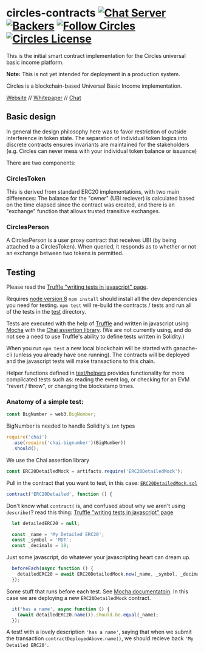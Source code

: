 # circles-contracts [![Chat Server](https://chat.joincircles.net/api/v1/shield.svg?type=online&name=circles%20chat)](https://chat.joincircles.net) [![Backers](https://opencollective.com/circles/supporters/badge.svg)](https://opencollective.com/circles) [![Follow Circles](https://img.shields.io/twitter/follow/circlesubi.svg?label=follow+circles)](https://twitter.com/CirclesUBI) [![Circles License](https://img.shields.io/badge/license-APGLv3-orange.svg)](https://github.com/CirclesUBI/circles-contracts/blob/master/LICENSE)




This is the initial smart contract implementation for the Circles universal basic income platform.

**Note:** This is not yet intended for deployment in a production system.

Circles is a blockchain-based Universal Basic Income implementation.

[Website](http://www.joincircles.net) // [Whitepaper](https://github.com/CirclesUBI/docs/blob/master/Circles.md) // [Chat](https://chat.joincircles.net)

## Basic design

In general the design philosophy here was to favor restriction of outside interference in token state. The separation of individual token logics into discrete contracts ensures invariants are maintained for the stakeholders (e.g. Circles can never mess with your individual token balance or issuance)

There are two components:

### CirclesToken

This is derived from standard ERC20 implementations, with two main differences: The balance for the "owner" (UBI reciever) is calculated based on the time elapsed since the contract was created, and there is an "exchange" function that allows trusted transitive exchanges.

### CirclesPerson

A CirclesPerson is a user proxy contract that receives UBI (by being attached to a CirclesToken). When queried, it responds as to whether or not an exchange between two tokens is permitted.

## Testing
Please read the [Truffle "writing tests in javascript" page](https://truffleframework.com/docs/truffle/testing/writing-tests-in-javascript).

Requires [node version 8](https://nodejs.org/en/download/)
`npm install` should install all the dev dependencies you need for testing.
`npm test` will re-build the contracts / tests and run all of the tests in the [test](test) directory.

Tests are executed with the help of [Truffle](https://truffleframework.com/docs/truffle/testing/writing-tests-in-javascript) and written in javascript using [Mocha](https://mochajs.org/) with the [Chai assertion library](https://www.chaijs.com/). (We are not currently using, and do not see a need to use Truffle's ability to define tests written in Solidity.)

When you run `npm test` a new local blockchain will be started with ganache-cli (unless you already have one running). The contracts will be deployed and the javascript tests will make transactions to this chain.

Helper functions defined in [test/helpers](test/helpers) provides functionality for more complicated tests such as: reading the event log, or checking for an EVM "revert / throw", or changing the blockstamp times.

### Anatomy of a simple test:
```javascript
const BigNumber = web3.BigNumber;
```
BigNumber is needed to handle Solidity's `int` types
```javascript
require('chai')
  .use(require('chai-bignumber')(BigNumber))
  .should();
```
We use the Chai assertion library
```javascript
const ERC20DetailedMock = artifacts.require('ERC20DetailedMock');
```
Pull in the contract that you want to test, in this case: [`ERC20DetailedMock.sol`](contracts/mocks/ERC20DetailedMock.sol)
```javascript
contract('ERC20Detailed', function () {
```
Don't know what `contract(` is, and confused about why we aren't using `describe(`? read this thing: [Truffle "writing tests in javascript" page](https://truffleframework.com/docs/truffle/testing/writing-tests-in-javascript)
```javascript
  let detailedERC20 = null;

  const _name = 'My Detailed ERC20';
  const _symbol = 'MDT';
  const _decimals = 18;
```
Just some javascript, do whatever your javascripting heart can dream up.
```javascript
  beforeEach(async function () {
    detailedERC20 = await ERC20DetailedMock.new(_name, _symbol, _decimals);
  });
```
Some stuff that runs before each test. See [Mocha documentatoin](https://mochajs.org/#run-cycle-overview). In this case we are deploying a new `ERC20DetailedMock` contract.
```javascript
  it('has a name', async function () {
    (await detailedERC20.name()).should.be.equal(_name);
  });
```
A test! with a lovely description `'has a name'`, saying that when we submit the transaction `contractDeployedAbove.name()`, we should recieve back `'My Detailed ERC20'`.
